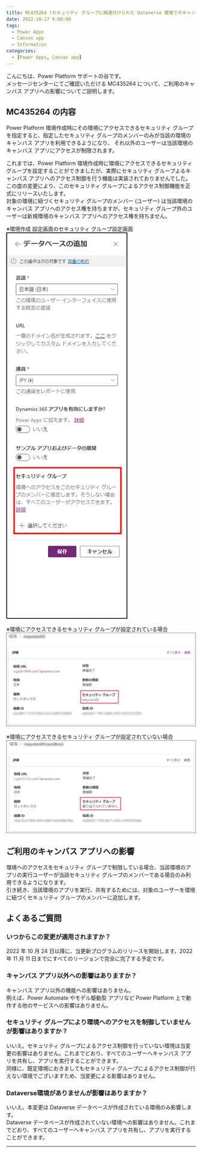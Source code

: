 ```yaml
---
title: MC435264 (セキュリティ グループに関連付けられた Dataverse 環境でのキャンバス アプリの共有に関する更新プログラム) について
date: 2022-10-17 9:00:00
tags:
  - Power Apps
  - Canvas app
  - Information
categories:
  - [Power Apps, Canvas app]
---
```


こんにちは、Power Platform サポートの谷です。<br/>
メッセージセンターにてご確認いただける MC435264 について、ご利用のキャンバス アプリへの影響についてご説明します。

<!-- more -->

## MC435264 の内容
Power Platform 環境作成時にその環境にアクセスできるセキュリティ グループを指定すると、指定したセキュリティ グループのメンバーのみが当該の環境のキャンバス アプリを利用できるようになり、
それ以外のユーザーは当該環境のキャンバス アプリにアクセスが制限されます。

これまでは、Power Platform 環境作成時に環境にアクセスできるセキュリティ グループを設定することができましたが、実際にセキュリティ グループよるキャンバス アプリへのアクセス制御を行う機能は実装されておりませんでした。<br/>
この度の変更により、このセキュリティ グループによるアクセス制御機能を正式にリリースいたします。<br/>
対象の環境に紐づくセキュリティ グループのメンバー (ユーザー) は当該環境のキャンバス アプリへのアクセス権を持ちますが、セキュリティ グループ外のユーザーは新規環境のキャンバス アプリへのアクセス権を持ちません。

※環境作成 設定画面のセキュリティ グループ設定画面<br/>
![](./mc435264/image01.png)

※環境にアクセスできるセキュリティ グループが設定されている場合<br/>
![](./mc435264/image02.png)

※環境にアクセスできるセキュリティ グループが設定されていない場合<br/>
![](./mc435264/image03.png)

## ご利用のキャンバス アプリへの影響
環境へのアクセスをセキュリティ グループで制限している場合、当該環境のアプリの実行ユーザーが当該セキュリティ グループのメンバーである場合のみ利用できるようになります。<br/>
引き続き、当該環境のアプリを実行、共有するためには、対象のユーザーを環境に紐づくセキュリティ グループのメンバーに追加します。

## よくあるご質問
### いつからこの変更が適用されますか？
2022 年 10 月 24 日以降に、当更新プログラムのリリースを開始します。2022 年 11 月 11 日までにすべてのリージョンで完全に完了する予定です。

### キャンバス アプリ以外への影響はありますか？
キャンバス アプリ以外の機能への影響はありません。<br/>
例えば、Power Automate やモデル駆動型 アプリなど Power Platform 上で動作する他のサービスへの影響はありません。

### セキュリティ グループにより環境へのアクセスを制御していませんが影響はありますか？
いいえ。セキュリティ グループによるアクセス制御を行っていない環境は当変更の影響はありません。これまでどおり、すべてのユーザーへキャンバス アプリを共有し、アプリを実行することができます。<br/>
同様に、既定環境におきましてもセキュリティ グループによるアクセス制御が行えない環境でございますため、当変更による影響はありません。

### Dataverse環境がありませんが影響はありますか？
いいえ。本変更は Dataverse データベースが作成されている環境のみ影響します。<br/>
Dataverse データベースが作成されていない環境への影響はありません。これまでどおり、すべてのユーザーへキャンバス アプリを共有し、アプリを実行することができます。

---

